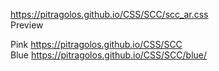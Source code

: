 https://pitragolos.github.io/CSS/SCC/scc_ar.css
<br>
Preview
<br>

Pink https://pitragolos.github.io/CSS/SCC
<br>
Blue https://pitragolos.github.io/CSS/SCC/blue/

